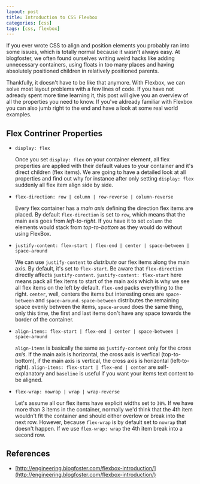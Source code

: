 ```yaml
---
layout: post
title: Introduction to CSS Flexbox
categories: [css]
tags: [css, flexbox]
---
```


If you ever wrote CSS to align and position elements you probably ran into some issues, which is totally normal because it wasn't always easy. At blogfoster, we often found ourselves writing weird hacks like adding unnecessary containers, using floats in too many places and having absolutely positioned children in relatively positioned parents.

Thankfully, it doesn't have to be like that anymore. With Flexbox, we can solve most layout problems with a few lines of code. If you have not adready spent more time learning it, this post will give you an overview of all the properties you need to know. If you've aldready familiar with Flexbox you can also jumb right to the end and have a look at some real world examples.

## Flex Contriner Properties

+ `display: flex`

	Once you set `display: flex` on your container element, all flex properties are applied with their default values to your container and it's direct children (flex items). We are going to have a detailed look at all properties and find out why for instance after only setting `display: flex` suddenly all flex item align side by side.

+ `flex-direction: row | column | row-reverse | column-reverse`

	Every flex container has a _main axis_ defining the direction flex items are placed. By default `flex-direction` is set to `row`, which means that the main axis goes from _left-to-right_. If you have it to set `column` the elements would stack from *top-to-bottom* as they would do without using FlexBox.

* `justify-content: flex-start | flex-end | center | space-between | space-around`

	We can use `justify-content` to *distribute* our flex items along the main axis. By default, it's set to `flex-start`. Be aware that `flex-direction` directly affects `justify-content`. `justify-content: flex-start` here means pack all flex items to start of the main axis which is why we see all flex items on the left by default. `flex-end` packs everything to the right. `center`, well, centers the items but interesting ones are `space-between` and `space-around`. `space-between` distributes the remaining space evenly between the items, `space-around` does the same thing, only this time, the first and  last items don't have any space towards the border of the container.

* `align-items: flex-start | flex-end | center | space-between | space-around`

	`align-items` is basically the same as `justify-content` only for the _cross axis_. If the main axis is horizontal, the cross axis is verfical (top-to-bottom), if the main axis is vertical, the cross axis is horizontal (left-to-right). `align-items: flex-start | flex-end | center` are self-explanatory and  `baseline` is useful if you want your items text content to be aligned.

* `flex-wrap: nowrap | wrap | wrap-reverse`

	Let's assume all our flex items have explicit widths set to `30%`. If we have more than 3 items in the container, normally we'd think that the 4th item wouldn't fit the container and should either overlow or break into the next row. However, because `flex-wrap` is by default set to `nowrap` that doesn't happen. If we use `flex-wrap: wrap` the 4th item break into a second row.

## References

+ [http://engineering.blogfoster.com/flexbox-introduction/](http://engineering.blogfoster.com/flexbox-introduction/)
